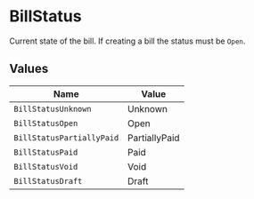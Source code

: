 # BillStatus

Current state of the bill. If creating a bill the status must be `Open`.


## Values

| Name                      | Value                     |
| ------------------------- | ------------------------- |
| `BillStatusUnknown`       | Unknown                   |
| `BillStatusOpen`          | Open                      |
| `BillStatusPartiallyPaid` | PartiallyPaid             |
| `BillStatusPaid`          | Paid                      |
| `BillStatusVoid`          | Void                      |
| `BillStatusDraft`         | Draft                     |